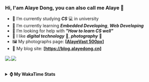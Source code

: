 ### Hi, **I'am Alaye Dong**, you can also call me **Alaye** 👋

- 📖 I’m currently studying ***CS*** 💻 in university
- 🌱 I’m currently learning ***Embedded Developing***, ***Web Developing***
- 🤔 I’m looking for help with ***"How to learn CS well"***
- 🤩 I like ***digital technology*** 📱, ***photography*** 📸
- 🖼️ My photographs page: **[[AlayeVast 500px](https://500px.com.cn/AlayeVast)]**
- 📰 My blog site: **[https://blog.alayedong.cn]**

<!--
[![Alaye's GitHub stats](https://github-readme-stats.vercel.app/api?username=Alaye-Dong&custom_title=Alaye%20Dong`s%20GitHub%20stats&show_icons=true&rank_icon=percentile&theme=transparent&include_all_commits=true&count_private=true)](https://github.com/anuraghazra/github-readme-stats) 
[![Top Langs](https://github-readme-stats.vercel.app/api/top-langs/?username=Alaye-Dong\&layout=compact&theme=transparent)](https://github.com/anuraghazra/github-readme-stats)
-->
<a href="https://github.com/anuraghazra/github-readme-stats">
  <img height=200 align="center" src="https://github-readme-stats.vercel.app/api?username=Alaye-Dong&custom_title=Alaye%20Dong`s%20GitHub%20stats&show_icons=true&rank_icon=percentile&theme=transparent&include_all_commits=true&count_private=true" />
</a>
<a href="https://github.com/anuraghazra/convoychat">
  <img height=200 align="center" src="https://github-readme-stats.vercel.app/api/top-langs/?username=Alaye-Dong&layout=compact&theme=transparent&include_all_commits=true&count_private=true&langs_count=8&card_width=300" />
</a>

<br />
<br />

<div style="display:none"> 
  <img src="https://visitor-badge.laobi.icu/badge?page_id=Alaye-Dong.Alaye-Dong"/>
</div>
<br />

<details>	
  <summary><b> ⌚ My WakaTime Stats </b></summary>

<br />

<!--START_SECTION:waka-->
![Code Time](http://img.shields.io/badge/Code%20Time-561%20hrs%2055%20mins-blue)

![Profile Views](http://img.shields.io/badge/Profile%20Views-0-blue)

![Lines of code](https://img.shields.io/badge/From%20Hello%20World%20I%27ve%20Written-1.0%20million%20lines%20of%20code-blue)

**🐱 My GitHub Data** 

> 📦 89.9 kB Used in GitHub's Storage 
 > 
> 🚫 Not Opted to Hire
 > 
> 📜 32 Public Repositories 
 > 
> 🔑 6 Private Repositories 
 > 
**I'm a Night 🦉** 

```text
🌞 Morning                130 commits         ██░░░░░░░░░░░░░░░░░░░░░░░   07.89 % 
🌆 Daytime                502 commits         ████████░░░░░░░░░░░░░░░░░   30.48 % 
🌃 Evening                693 commits         ███████████░░░░░░░░░░░░░░   42.08 % 
🌙 Night                  322 commits         █████░░░░░░░░░░░░░░░░░░░░   19.55 % 
```
📅 **I'm Most Productive on Monday** 

```text
Monday                   274 commits         ████░░░░░░░░░░░░░░░░░░░░░   16.64 % 
Tuesday                  250 commits         ████░░░░░░░░░░░░░░░░░░░░░   15.18 % 
Wednesday                224 commits         ███░░░░░░░░░░░░░░░░░░░░░░   13.60 % 
Thursday                 264 commits         ████░░░░░░░░░░░░░░░░░░░░░   16.03 % 
Friday                   222 commits         ███░░░░░░░░░░░░░░░░░░░░░░   13.48 % 
Saturday                 172 commits         ███░░░░░░░░░░░░░░░░░░░░░░   10.44 % 
Sunday                   241 commits         ████░░░░░░░░░░░░░░░░░░░░░   14.63 % 
```


📊 **This Week I Spent My Time On** 

```text
💬 Programming Languages: 
Vue.js                   5 hrs 36 mins       ███████████░░░░░░░░░░░░░░   43.06 % 
Java                     4 hrs 8 mins        ████████░░░░░░░░░░░░░░░░░   31.78 % 
TypeScript               2 hrs 28 mins       █████░░░░░░░░░░░░░░░░░░░░   19.04 % 
XML                      36 mins             █░░░░░░░░░░░░░░░░░░░░░░░░   04.72 % 
JSON                     3 mins              ░░░░░░░░░░░░░░░░░░░░░░░░░   00.51 % 

🔥 Editors: 
VS Code                  8 hrs 14 mins       ████████████████░░░░░░░░░   63.31 % 
IntelliJ IDEA            4 hrs 46 mins       █████████░░░░░░░░░░░░░░░░   36.69 % 

🐱‍💻 Projects: 
edu-sys-soybean-admin-elp7 hrs 50 mins       ███████████████░░░░░░░░░░   60.24 % 
edu-sys                  4 hrs 44 mins       █████████░░░░░░░░░░░░░░░░   36.46 % 
blog-fuwari-astro        17 mins             █░░░░░░░░░░░░░░░░░░░░░░░░   02.18 % 
ruoyi-plus-soybean       6 mins              ░░░░░░░░░░░░░░░░░░░░░░░░░   00.88 % 
big-event-full           1 min               ░░░░░░░░░░░░░░░░░░░░░░░░░   00.13 % 
```

**I Mostly Code in TypeScript** 

```text
TypeScript               8 repos             █████░░░░░░░░░░░░░░░░░░░░   19.51 % 
Java                     7 repos             ████░░░░░░░░░░░░░░░░░░░░░   17.07 % 
HTML                     3 repos             ██░░░░░░░░░░░░░░░░░░░░░░░   07.32 % 
Dart                     1 repo              █░░░░░░░░░░░░░░░░░░░░░░░░   02.44 % 
Jupyter Notebook         1 repo              █░░░░░░░░░░░░░░░░░░░░░░░░   02.44 % 
```



**Timeline**

![Lines of Code chart](https://raw.githubusercontent.com/Alaye-Dong/Alaye-Dong/main/assets/bar_graph.png)


 Last Updated on 18/06/2025 18:52:47 UTC
<!--END_SECTION:waka-->

</details>

